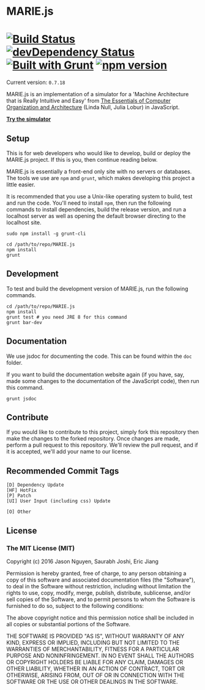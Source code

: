# MARIE.js

[![Build Status](https://travis-ci.org/MARIE-js/MARIE.js.svg?branch=master)](https://travis-ci.org/MARIE-js/MARIE.js) [![devDependency Status](https://david-dm.org/marie-js/MARIE.js/dev-status.svg)](https://david-dm.org/marie-js/MARIE.js#info=devDependencies) [![Built with Grunt](https://cdn.gruntjs.com/builtwith.svg)](http://gruntjs.com/) [![npm version](https://badge.fury.io/js/npm.svg)](https://badge.fury.io/js/npm)
==============
Current version: `0.7.18`

MARIE.js is an implementation of a simulator for a 'Machine Architecture that is Really Intuitive and Easy'
from [The Essentials of Computer Organization and Architecture](https://books.google.com.au/books/about/The_Essentials_of_Computer_Organization.html?id=3kQoAwAAQBAJ&redir_esc=y) (Linda Null, Julia Lobur) in JavaScript.

**[Try the simulator](https://marie-js.github.io/MARIE.js/)**

## Setup
This is for web developers who would like to develop, build or deploy the
MARIE.js project. If this is you, then continue reading below.

MARIE.js is essentially a front-end only site with no servers or databases.
The tools we use are `npm` and `grunt`, which makes developing this project
a little easier.

It is recommended that you use a Unix-like operating system to build, test and
run the code. You'll need to install `npm`, then run the following commands to
install dependencies, build the release version, and run a localhost server as
well as opening the default browser directing to the localhost site.

    sudo npm install -g grunt-cli

    cd /path/to/repo/MARIE.js
    npm install
    grunt

## Development
To test and build the development version of MARIE.js, run the following
commands.

    cd /path/to/repo/MARIE.js
    npm install
    grunt test # you need JRE 8 for this command
    grunt bar-dev

## Documentation
We use jsdoc for documenting the code. This can be found within the `doc`
folder.

If you want to build the documentation website again (if you have, say, made
some changes to the documentation of the JavaScript code), then run this
command.

    grunt jsdoc

## Contribute
If you would like to contribute to this project, simply fork this repository
then make the changes to the forked repository. Once changes are made, perform a
pull request to this repository. We'll review the pull request, and if it is
accepted, we'll add your name to our license.

## Recommended Commit Tags
    [D] Dependency Update
    [HF] HotFix
    [P] Patch
    [UI] User Input (including css) Update

    [O] Other

## License

### The MIT License (MIT)

Copyright (c) 2016 Jason Nguyen, Saurabh Joshi, Eric Jiang

Permission is hereby granted, free of charge, to any person obtaining a copy of this software and associated documentation files (the "Software"), to deal in the Software without restriction, including without limitation the rights to use, copy, modify, merge, publish, distribute, sublicense, and/or sell copies of the Software, and to permit persons to whom the Software is furnished to do so, subject to the following conditions:

The above copyright notice and this permission notice shall be included in all copies or substantial portions of the Software.

THE SOFTWARE IS PROVIDED "AS IS", WITHOUT WARRANTY OF ANY KIND, EXPRESS OR IMPLIED, INCLUDING BUT NOT LIMITED TO THE WARRANTIES OF MERCHANTABILITY, FITNESS FOR A PARTICULAR PURPOSE AND NONINFRINGEMENT. IN NO EVENT SHALL THE AUTHORS OR COPYRIGHT HOLDERS BE LIABLE FOR ANY CLAIM, DAMAGES OR OTHER LIABILITY, WHETHER IN AN ACTION OF CONTRACT, TORT OR OTHERWISE, ARISING FROM, OUT OF OR IN CONNECTION WITH THE SOFTWARE OR THE USE OR OTHER DEALINGS IN THE SOFTWARE.
